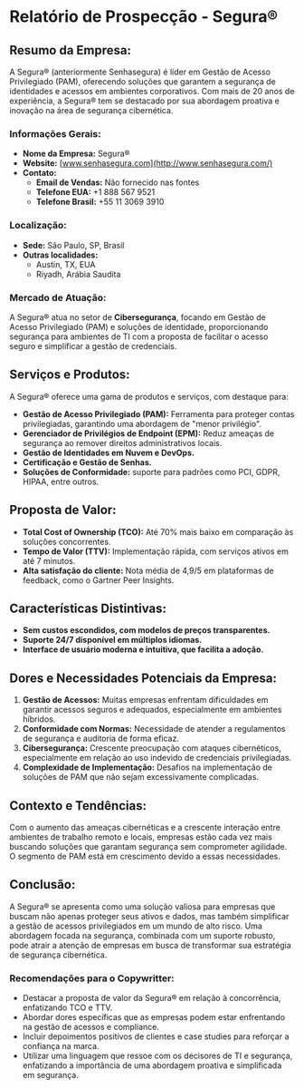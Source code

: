 # Relatório de Prospecção - Segura®

## Resumo da Empresa:
A Segura® (anteriormente Senhasegura) é líder em Gestão de Acesso Privilegiado (PAM), oferecendo soluções que garantem a segurança de identidades e acessos em ambientes corporativos. Com mais de 20 anos de experiência, a Segura® tem se destacado por sua abordagem proativa e inovação na área de segurança cibernética.

### Informações Gerais:
- **Nome da Empresa:** Segura®
- **Website:** [www.senhasegura.com](http://www.senhasegura.com/)
- **Contato:** 
  - **Email de Vendas:** Não fornecido nas fontes
  - **Telefone EUA:** +1 888 567 9521
  - **Telefone Brasil:** +55 11 3069 3910

### Localização:
- **Sede:** São Paulo, SP, Brasil
- **Outras localidades:**
  - Austin, TX, EUA
  - Riyadh, Arábia Saudita

### Mercado de Atuação:
A Segura® atua no setor de **Cibersegurança**, focando em Gestão de Acesso Privilegiado (PAM) e soluções de identidade, proporcionando segurança para ambientes de TI com a proposta de facilitar o acesso seguro e simplificar a gestão de credenciais.

## Serviços e Produtos:
A Segura® oferece uma gama de produtos e serviços, com destaque para:

- **Gestão de Acesso Privilegiado (PAM):** Ferramenta para proteger contas privilegiadas, garantindo uma abordagem de "menor privilégio".
- **Gerenciador de Privilégios de Endpoint (EPM):** Reduz ameaças de segurança ao remover direitos administrativos locais.
- **Gestão de Identidades em Nuvem e DevOps.**
- **Certificação e Gestão de Senhas.**
- **Soluções de Conformidade:** suporte para padrões como PCI, GDPR, HIPAA, entre outros.

## Proposta de Valor:
- **Total Cost of Ownership (TCO):** Até 70% mais baixo em comparação às soluções concorrentes.
- **Tempo de Valor (TTV):** Implementação rápida, com serviços ativos em até 7 minutos.
- **Alta satisfação do cliente:** Nota média de 4,9/5 em plataformas de feedback, como o Gartner Peer Insights.

## Características Distintivas:
- **Sem custos escondidos, com modelos de preços transparentes.**
- **Suporte 24/7 disponível em múltiplos idiomas.**
- **Interface de usuário moderna e intuitiva, que facilita a adoção.**

## Dores e Necessidades Potenciais da Empresa:
1. **Gestão de Acessos:** Muitas empresas enfrentam dificuldades em garantir acessos seguros e adequados, especialmente em ambientes híbridos.
2. **Conformidade com Normas:** Necessidade de atender a regulamentos de segurança e auditoria de forma eficaz.
3. **Cibersegurança:** Crescente preocupação com ataques cibernéticos, especialmente em relação ao uso indevido de credenciais privilegiadas.
4. **Complexidade de Implementação:** Desafios na implementação de soluções de PAM que não sejam excessivamente complicadas.

## Contexto e Tendências:
Com o aumento das ameaças cibernéticas e a crescente interação entre ambientes de trabalho remoto e locais, empresas estão cada vez mais buscando soluções que garantam segurança sem comprometer agilidade. O segmento de PAM está em crescimento devido a essas necessidades.

## Conclusão:
A Segura® se apresenta como uma solução valiosa para empresas que buscam não apenas proteger seus ativos e dados, mas também simplificar a gestão de acessos privilegiados em um mundo de alto risco. Uma abordagem focada na segurança, combinada com um suporte robusto, pode atrair a atenção de empresas em busca de transformar sua estratégia de segurança cibernética.

### Recomendações para o Copywritter:
- Destacar a proposta de valor da Segura® em relação à concorrência, enfatizando TCO e TTV.
- Abordar dores específicas que as empresas podem estar enfrentando na gestão de acessos e compliance.
- Incluir depoimentos positivos de clientes e case studies para reforçar a confiança na marca.
- Utilizar uma linguagem que ressoe com os decisores de TI e segurança, enfatizando a importância de uma abordagem proativa e simplificada em segurança.